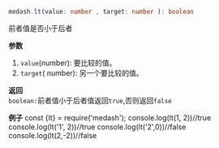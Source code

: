 ```ts
medash.lt(value: number , target: number ): boolean
```
前者值是否小于后者

**参数**  
1. `value`(number): 要比较的值。
2. `target`( number): 另一个要比较的值。

**返回**  
`boolean:`前者值小于后者值返回`true`,否则返回`false` 

**例子**
<me-embed>const {lt} = require('medash');
console.log(lt(1, 2))//true
console.log(lt('1', 2))//true
console.log(lt('2',0))//false
console.log(lt(2,-2))//false</me-embed>